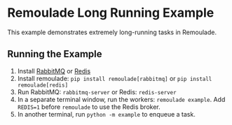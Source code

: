 # Remoulade Long Running Example

This example demonstrates extremely long-running tasks in Remoulade.

## Running the Example

1. Install [RabbitMQ][rabbitmq] or [Redis][redis]
1. Install remoulade: `pip install remoulade[rabbitmq]` or `pip install remoulade[redis]`
1. Run RabbitMQ: `rabbitmq-server` or Redis: `redis-server`
1. In a separate terminal window, run the workers: `remoulade example`.
   Add `REDIS=1` before `remoulade` to use the Redis broker.
1. In another terminal, run `python -m example` to enqueue a task.


[rabbitmq]: https://www.rabbitmq.com
[redis]: https://redis.io
